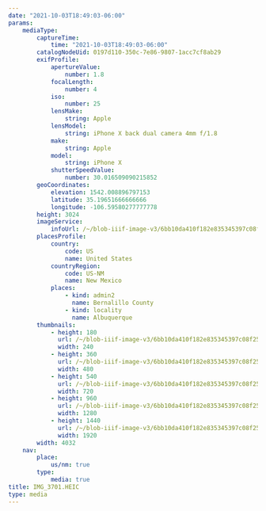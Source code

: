 ```yaml
---
date: "2021-10-03T18:49:03-06:00"
params:
    mediaType:
        captureTime:
            time: "2021-10-03T18:49:03-06:00"
        catalogNodeUid: 0197d110-350c-7e86-9807-1acc7cf8ab29
        exifProfile:
            apertureValue:
                number: 1.8
            focalLength:
                number: 4
            iso:
                number: 25
            lensMake:
                string: Apple
            lensModel:
                string: iPhone X back dual camera 4mm f/1.8
            make:
                string: Apple
            model:
                string: iPhone X
            shutterSpeedValue:
                number: 30.016509090215852
        geoCoordinates:
            elevation: 1542.008896797153
            latitude: 35.19651666666666
            longitude: -106.59580277777778
        height: 3024
        imageService:
            infoUrl: /~/blob-iiif-image-v3/6bb10da410f182e835345397c08f250ac194f950f0ec9cf60a2a7e2091fdb7c4/info.json
        placesProfile:
            country:
                code: US
                name: United States
            countryRegion:
                code: US-NM
                name: New Mexico
            places:
                - kind: admin2
                  name: Bernalillo County
                - kind: locality
                  name: Albuquerque
        thumbnails:
            - height: 180
              url: /~/blob-iiif-image-v3/6bb10da410f182e835345397c08f250ac194f950f0ec9cf60a2a7e2091fdb7c4/full/240%2C180/0/default.jpg
              width: 240
            - height: 360
              url: /~/blob-iiif-image-v3/6bb10da410f182e835345397c08f250ac194f950f0ec9cf60a2a7e2091fdb7c4/full/480%2C360/0/default.jpg
              width: 480
            - height: 540
              url: /~/blob-iiif-image-v3/6bb10da410f182e835345397c08f250ac194f950f0ec9cf60a2a7e2091fdb7c4/full/720%2C540/0/default.jpg
              width: 720
            - height: 960
              url: /~/blob-iiif-image-v3/6bb10da410f182e835345397c08f250ac194f950f0ec9cf60a2a7e2091fdb7c4/full/1280%2C960/0/default.jpg
              width: 1280
            - height: 1440
              url: /~/blob-iiif-image-v3/6bb10da410f182e835345397c08f250ac194f950f0ec9cf60a2a7e2091fdb7c4/full/1920%2C1440/0/default.jpg
              width: 1920
        width: 4032
    nav:
        place:
            us/nm: true
        type:
            media: true
title: IMG_3701.HEIC
type: media
---
```

